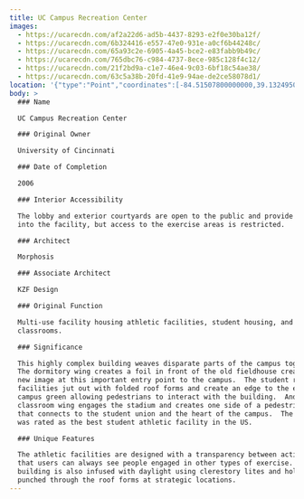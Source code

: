 ```yaml
---
title: UC Campus Recreation Center
images:
  - https://ucarecdn.com/af2a22d6-ad5b-4437-8293-e2f0e30ba12f/
  - https://ucarecdn.com/6b324416-e557-47e0-931e-a0cf6b44248c/
  - https://ucarecdn.com/65a93c2e-6905-4a45-bce2-e83fabb9b49c/
  - https://ucarecdn.com/765dbc76-c984-4737-8ece-985c128f4c12/
  - https://ucarecdn.com/21f2bd9a-c1e7-46e4-9c03-6bf18c54ae38/
  - https://ucarecdn.com/63c5a38b-20fd-41e9-94ae-de2ce58078d1/
location: '{"type":"Point","coordinates":[-84.51507800000000,39.13249500000000]}'
body: >
  ### Name

  UC Campus Recreation Center

  ### Original Owner

  University of Cincinnati

  ### Date of Completion

  2006

  ### Interior Accessibility

  The lobby and exterior courtyards are open to the public and provide views
  into the facility, but access to the exercise areas is restricted.

  ### Architect

  Morphosis

  ### Associate Architect

  KZF Design

  ### Original Function

  Multi-use facility housing athletic facilities, student housing, and
  classrooms.

  ### Significance

  This highly complex building weaves disparate parts of the campus together. 
  The dormitory wing creates a foil in front of the old fieldhouse creating a
  new image at this important entry point to the campus.  The student recreation
  facilities jut out with folded roof forms and create an edge to the extended
  campus green allowing pedestrians to interact with the building.  And the
  classroom wing engages the stadium and creates one side of a pedestrian canyon
  that connects to the student union and the heart of the campus.  The building
  was rated as the best student athletic facility in the US. 

  ### Unique Features

  The athletic facilities are designed with a transparency between activities so
  that users can always see people engaged in other types of exercise.  The
  building is also infused with daylight using clerestory lites and holes
  punched through the roof forms at strategic locations.
---
```

